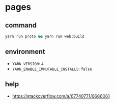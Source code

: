 # pages

## command

```bash
yarn run proto && yarn run web:build
```

## environment

- `YARN_VERSION`: `4`
- `YARN_ENABLE_IMMUTABLE_INSTALLS`: `false`

## help

- https://stackoverflow.com/a/67740771/6686061